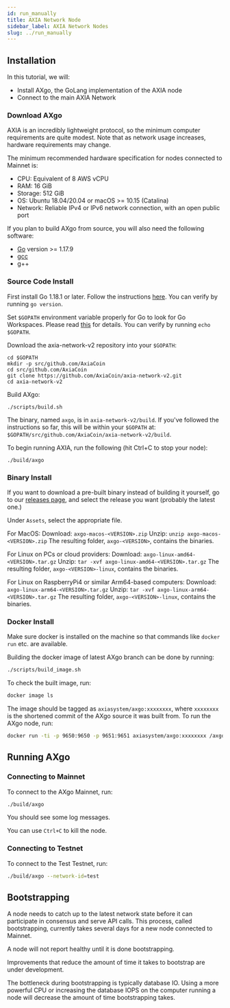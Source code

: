 ```yaml
---
id: run_manually
title: AXIA Network Node
sidebar_label: AXIA Network Nodes
slug: ../run_manually
---
```


## Installation

In this tutorial, we will:
- Install AXgo, the GoLang implementation of the AXIA node
- Connect to the main AXIA Network

### Download AXgo

AXIA is an incredibly lightweight protocol, so the minimum computer requirements are quite modest.
Note that as network usage increases, hardware requirements may change.

The minimum recommended hardware specification for nodes connected to Mainnet is:

- CPU: Equivalent of 8 AWS vCPU
- RAM: 16 GiB
- Storage: 512 GiB
- OS: Ubuntu 18.04/20.04 or macOS >= 10.15 (Catalina)
- Network: Reliable IPv4 or IPv6 network connection, with an open public port

If you plan to build AXgo from source, you will also need the following software:

- [Go](https://golang.org/doc/install) version >= 1.17.9
- [gcc](https://gcc.gnu.org/)
- g++

### Source Code Install

First install Go 1.18.1 or later. Follow the instructions  [here](https://golang.org/doc/install). You can verify by running  `go version`.

Set  `$GOPATH`  environment variable properly for Go to look for Go Workspaces. Please read  [this](https://go.dev/doc/gopath_code)  for details. You can verify by running  `echo $GOPATH`.

Download the axia-network-v2 repository into your  `$GOPATH`:

```
cd $GOPATH
mkdir -p src/github.com/AxiaCoin
cd src/github.com/AxiaCoin
git clone https://github.com/AxiaCoin/axia-network-v2.git
cd axia-network-v2
```


Build AXgo:

```
./scripts/build.sh
```

The binary, named  `axgo`, is in  `axia-network-v2/build`. If you've followed the instructions so far, this will be within your  `$GOPATH`  at:  `$GOPATH/src/github.com/AxiaCoin/axia-network-v2/build`.

To begin running AXIA, run the following (hit Ctrl+C to stop your node):

```
./build/axgo
```


### Binary Install

If you want to download a pre-built binary instead of building it yourself, go to our  [releases page](https://github.com/AxiaCoin/axia-network-v2/releases), and select the release you want (probably the latest one.)

Under  `Assets`, select the appropriate file.

For MacOS: Download:  `axgo-macos-<VERSION>.zip`  Unzip:  `unzip axgo-macos-<VERSION>.zip`  The resulting folder,  `axgo-<VERSION>`, contains the binaries.

For Linux on PCs or cloud providers: Download:  `axgo-linux-amd64-<VERSION>.tar.gz`  Unzip:  `tar -xvf axgo-linux-amd64-<VERSION>.tar.gz`  The resulting folder,  `axgo-<VERSION>-linux`, contains the binaries.

For Linux on RaspberryPi4 or similar Arm64-based computers: Download:  `axgo-linux-arm64-<VERSION>.tar.gz`  Unzip:  `tar -xvf axgo-linux-arm64-<VERSION>.tar.gz`  The resulting folder,  `axgo-<VERSION>-linux`, contains the binaries.

### Docker Install

Make sure docker is installed on the machine so that commands like `docker run` etc. are available.

Building the docker image of latest AXgo branch can be done by running:

```sh
./scripts/build_image.sh
```

To check the built image, run:

```sh
docker image ls
```

The image should be tagged as `axiasystem/axgo:xxxxxxxx`, where `xxxxxxxx` is the shortened commit of the AXgo source it was built from. To run the AXgo node, run:

```sh
docker run -ti -p 9650:9650 -p 9651:9651 axiasystem/axgo:xxxxxxxx /axgo/build/axgo
```

## Running AXgo

### Connecting to Mainnet

To connect to the AXgo Mainnet, run:

```sh
./build/axgo
```

You should see some log messages.

You can use `Ctrl+C` to kill the node.

### Connecting to Testnet

To connect to the Test Testnet, run:

```sh
./build/axgo --network-id=test
```


## Bootstrapping

A node needs to catch up to the latest network state before it can participate in consensus and serve API calls. This process, called bootstrapping, currently takes several days for a new node connected to Mainnet.

A node will not report healthy until it is done bootstrapping.

Improvements that reduce the amount of time it takes to bootstrap are under development.

The bottleneck during bootstrapping is typically database IO. Using a more powerful CPU or increasing the database IOPS on the computer running a node will decrease the amount of time bootstrapping takes.
